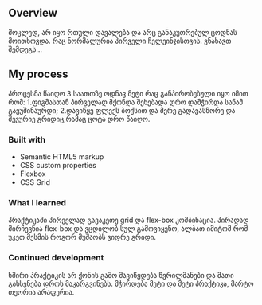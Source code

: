 ## Overview
მოკლედ, არ იყო რთული დავალება და არც განაკუთრებულ ცოდნას მოითხოვდა. რაც ნორმალურია პირველი ჩელეინჯისთვის. ვნახავთ შემდეგს...


## My process
პროცესმა წაიღო 3 საათთზე ოდნავ მეტი რაც განპირობებული იყო იმით რომ:
1.ფიგმასთან პირველად მქონდა შეხებადა დრო დამჭირდა სანამ  გავუშინაურდი;
2.დავიწყე ფლექს ბოქსით და მერე გადავასწორე და შევურიე გრიდიც,რამაც ცოტა დრო წაიღო.   
### Built with

- Semantic HTML5 markup
- CSS custom properties
- Flexbox
- CSS Grid


### What I learned
პრაქტიკაში პირველად გავაკეთე grid და flex-box კომბინაცია. პირადად მირჩევნია flex-box და ვცდილობ სულ გამოვიყენო, ალბათ იმიტომ რომ უკეთ მესმის როგორ მუშაობს ვიდრე გრიდი.



### Continued development
ხშირი პრაქტიკის არ ქონის გამო მავიწყდება წვრილმანები და მათი გახსენება დროს მაკარგვინებს. 
მჭირდება მეტი და მეტი პრაქტიკა, მარტო თეორია არაფერია.

